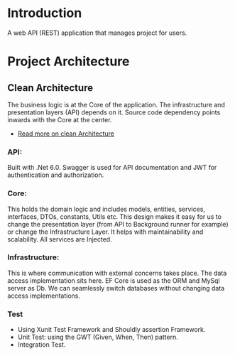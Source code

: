 # Introduction 
A web API (REST) application that manages project for users. 

# Project Architecture 
## Clean Architecture
The business logic is at the Core of the application. The infrastructure and presentation layers (API) depends on it. Source code dependency points inwards with the Core at the center.
- [Read more on clean Architecture](https://blog.cleancoder.com/uncle-bob/2012/08/13/the-clean-architecture.html)

### API: 
Built with .Net 6.0. Swagger is used for API documentation and JWT for authentication and authorization.

### Core:
This holds the domain logic and includes models, entities, services, interfaces, DTOs, constants, Utils etc. This design makes it easy for us to change the presentation layer (from API to Background runner for example) or change the Infrastructure Layer. It helps with maintainability and scalability. All services are Injected.

### Infrastructure:
This is where communication with external concerns takes place. The data access implementation sits here. EF Core is used as the ORM and MySql  server as Db. We can seamlessly switch databases without changing data access implementations.

### Test
- Using Xunit Test Framework and Shouldly assertion Framework.
- Unit Test: using the GWT (Given, When, Then) pattern.
- Integration Test.